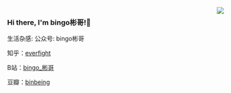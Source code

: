 <img align="right" src="https://github-readme-stats.vercel.app/api?username=Everfighting&show_icons=true&icon_color=CE1D2D&text_color=718096&bg_color=ffffff&hide_title=true" />

### Hi there, I'm bingo彬哥!👋

生活杂感:
公众号: bingo彬哥

知乎：[everfight](https://www.zhihu.com/people/everfighting)

B站：[bingo_彬哥](https://space.bilibili.com/260184421)

豆瓣：[binbeing](https://www.douban.com/people/binbeing/)


<!--
**Everfighting/Everfighting** is a ✨ _special_ ✨ repository because its `README.md` (this file) appears on your GitHub profile.

Here are some ideas to get you started:

- 🔭 I’m currently working on ...
- 🌱 I’m currently learning ...
- 👯 I’m looking to collaborate on ...
- 🤔 I’m looking for help with ...
- 💬 Ask me about ...
- 📫 How to reach me: ...
- 😄 Pronouns: ...
- ⚡ Fun fact: ...
-->
